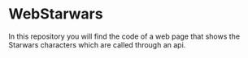 # WebStarwars
In this repository you will find the code of a web page that shows the Starwars characters which are called through an api.
